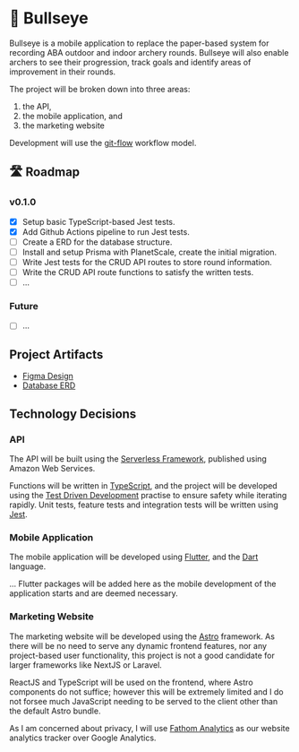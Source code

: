 # 🎯 Bullseye

Bullseye is a mobile application to replace the paper-based system for recording ABA outdoor and indoor archery rounds. Bullseye will also enable archers to see their progression, track goals and identify areas of improvement in their rounds.

The project will be broken down into three areas:

1. the API,
2. the mobile application, and
3. the marketing website

Development will use the [git-flow](https://www.atlassian.com/git/tutorials/comparing-workflows/gitflow-workflow) workflow model.

## 🛣️ Roadmap

### v0.1.0

- [x] Setup basic TypeScript-based Jest tests.
- [x] Add Github Actions pipeline to run Jest tests.
- [ ] Create a ERD for the database structure.
- [ ] Install and setup Prisma with PlanetScale, create the initial migration.
- [ ] Write Jest tests for the CRUD API routes to store round information.
- [ ] Write the CRUD API route functions to satisfy the written tests.
- [ ] ...

### Future 

- [ ] ...

## Project Artifacts

- [Figma Design](#)
- [Database ERD](#)

## Technology Decisions

### API

The API will be built using the [Serverless Framework](https://serverless.com/), published using Amazon Web Services.

Functions will be written in [TypeScript](https://www.typescriptlang.org/), and the project will be developed using the [Test Driven Development](https://en.wikipedia.org/wiki/Test-driven_development) practise to ensure safety while iterating rapidly. Unit tests, feature tests and integration tests will be written using [Jest](https://jestjs.io/).

### Mobile Application

The mobile application will be developed using [Flutter](https://flutter.dev/), and the [Dart](https://dart.dev/) language.

... Flutter packages will be added here as the mobile development of the application starts and are deemed necessary.

### Marketing Website

The marketing website will be developed using the [Astro](https://astro.build/) framework. As there will be no need to serve any dynamic frontend features, nor any project-based user functionality, this project is not a good candidate for larger frameworks like NextJS or Laravel.

ReactJS and TypeScript will be used on the frontend, where Astro components do not suffice; however this will be extremely limited and I do not forsee much JavaScript needing to be served to the client other than the default Astro bundle.

As I am concerned about privacy, I will use [Fathom Analytics](https://usefathom.com/) as our website analytics tracker over Google Analytics.